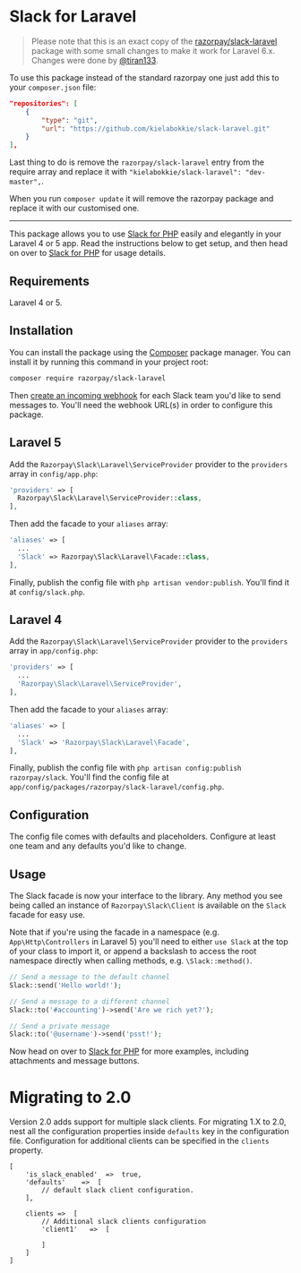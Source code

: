 # Slack for Laravel

> Please note that this is an exact copy of the [razorpay/slack-laravel](https://github.com/razorpay/slack-laravel) package with some small changes to make it work for Laravel 6.x. Changes were done by [@tiran133](https://github.com/tiran133).

To use this package instead of the standard razorpay one just add this to your `composer.json` file:

```json
"repositories": [
    {
        "type": "git",
        "url": "https://github.com/kielabokkie/slack-laravel.git"
    }
],
```

Last thing to do is remove the `razorpay/slack-laravel` entry from the require array and replace it with `"kielabokkie/slack-laravel": "dev-master",`.

When you run `composer update` it will remove the razorpay package and replace it with our customised one.

---

This package allows you to use [Slack for PHP](https://github.com/razorpay/slack) easily and elegantly in your Laravel 4 or 5 app. Read the instructions below to get setup, and then head on over to [Slack for PHP](https://github.com/razorpay/slack) for usage details.

## Requirements

Laravel 4 or 5.

## Installation

You can install the package using the [Composer](https://getcomposer.org/) package manager. You can install it by running this command in your project root:

```sh
composer require razorpay/slack-laravel
```

Then [create an incoming webhook](https://my.slack.com/services/new/incoming-webhook) for each Slack team you'd like to send messages to. You'll need the webhook URL(s) in order to configure this package.

## Laravel 5

Add the `Razorpay\Slack\Laravel\ServiceProvider` provider to the `providers` array in `config/app.php`:

```php
'providers' => [
  Razorpay\Slack\Laravel\ServiceProvider::class,
],
```

Then add the facade to your `aliases` array:

```php
'aliases' => [
  ...
  'Slack' => Razorpay\Slack\Laravel\Facade::class,
],
```

Finally, publish the config file with `php artisan vendor:publish`. You'll find it at `config/slack.php`.

## Laravel 4

Add the `Razorpay\Slack\Laravel\ServiceProvider` provider to the `providers` array in `app/config.php`:

```php
'providers' => [
  ...
  'Razorpay\Slack\Laravel\ServiceProvider',
],
```

Then add the facade to your `aliases` array:

```php
'aliases' => [
  ...
  'Slack' => 'Razorpay\Slack\Laravel\Facade',
],
```

Finally, publish the config file with `php artisan config:publish razorpay/slack`. You'll find the config file at `app/config/packages/razorpay/slack-laravel/config.php`.

## Configuration

The config file comes with defaults and placeholders. Configure at least one team and any defaults you'd like to change.

## Usage

The Slack facade is now your interface to the library. Any method you see being called an instance of `Razorpay\Slack\Client` is available on the `Slack` facade for easy use.

Note that if you're using the facade in a namespace (e.g. `App\Http\Controllers` in Laravel 5) you'll need to either `use Slack` at the top of your class to import it, or append a backslash to access the root namespace directly when calling methods, e.g. `\Slack::method()`.

```php
// Send a message to the default channel
Slack::send('Hello world!');

// Send a message to a different channel
Slack::to('#accounting')->send('Are we rich yet?');

// Send a private message
Slack::to('@username')->send('psst!');
```

Now head on over to [Slack for PHP](https://github.com/razorpay/slack) for more examples, including attachments and message buttons.

# Migrating to 2.0
Version 2.0 adds support for multiple slack clients. For migrating 1.X to 2.0, nest all the configuration properties inside `defaults` key in the configuration file. Configuration for additional clients can be specified in the `clients` property.

```
[
    'is_slack_enabled'  =>  true,
    'defaults'    =>  [
        // default slack client configuration.
    ],
    
    clients =>  [
        // Additional slack clients configuration
        'client1'   =>  [
            
        ]
    ]
]
```

